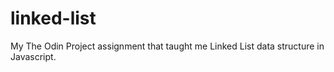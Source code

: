 # linked-list
My The Odin Project assignment that taught me Linked List data structure in Javascript.
